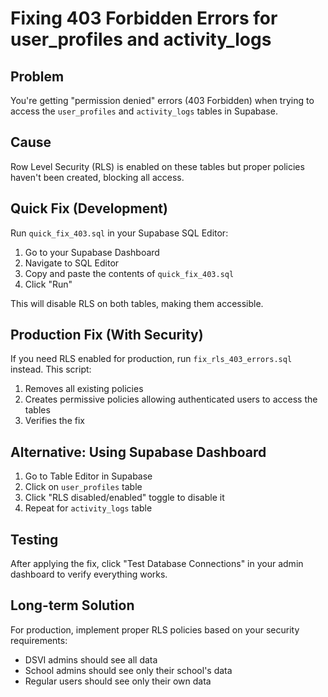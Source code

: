 # Fixing 403 Forbidden Errors for user_profiles and activity_logs

## Problem
You're getting "permission denied" errors (403 Forbidden) when trying to access the `user_profiles` and `activity_logs` tables in Supabase.

## Cause
Row Level Security (RLS) is enabled on these tables but proper policies haven't been created, blocking all access.

## Quick Fix (Development)
Run `quick_fix_403.sql` in your Supabase SQL Editor:
1. Go to your Supabase Dashboard
2. Navigate to SQL Editor
3. Copy and paste the contents of `quick_fix_403.sql`
4. Click "Run"

This will disable RLS on both tables, making them accessible.

## Production Fix (With Security)
If you need RLS enabled for production, run `fix_rls_403_errors.sql` instead. This script:
1. Removes all existing policies
2. Creates permissive policies allowing authenticated users to access the tables
3. Verifies the fix

## Alternative: Using Supabase Dashboard
1. Go to Table Editor in Supabase
2. Click on `user_profiles` table
3. Click "RLS disabled/enabled" toggle to disable it
4. Repeat for `activity_logs` table

## Testing
After applying the fix, click "Test Database Connections" in your admin dashboard to verify everything works.

## Long-term Solution
For production, implement proper RLS policies based on your security requirements:
- DSVI admins should see all data
- School admins should see only their school's data
- Regular users should see only their own data